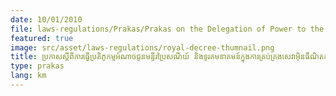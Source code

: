 ```yaml
---
date: 10/01/2010
file: laws-regulations/Prakas/Prakas on the Delegation of Power to the Department of Posts and Telecommunications in Managing Internet Cafe and Radiocommunication Services.pdf
featured: true
image: src/asset/laws-regulations/royal-decree-thumnail.png
title: ប្រកាសស្តីពីការធ្វើប្រតិភូកម្មអំណាចជូនមន្ទីរប្រៃសណីយ៍ និងទូរគមនាគមន៍ក្នុងការគ្រប់គ្រងសេវាអ៊ិនធឺណិតកាហ្វេ និងវិទ្យុគមនាគមន៍
type: prakas
lang: km
---
```


